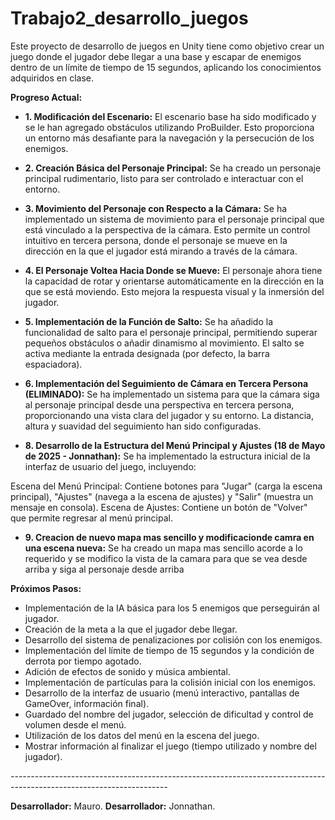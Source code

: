 # Trabajo2_desarrollo_juegos

Este proyecto de desarrollo de juegos en Unity tiene como objetivo crear un juego donde el jugador debe llegar a una base y escapar de enemigos dentro de un límite de tiempo de 15 segundos, aplicando los conocimientos adquiridos en clase.

**Progreso Actual:**

- **1. Modificación del Escenario:** El escenario base ha sido modificado y se le han agregado obstáculos utilizando ProBuilder. Esto proporciona un entorno más desafiante para la navegación y la persecución de los enemigos.

- **2. Creación Básica del Personaje Principal:** Se ha creado un personaje principal rudimentario, listo para ser controlado e interactuar con el entorno.

- **3. Movimiento del Personaje con Respecto a la Cámara:** Se ha implementado un sistema de movimiento para el personaje principal que está vinculado a la perspectiva de la cámara. Esto permite un control intuitivo en tercera persona, donde el personaje se mueve en la dirección en la que el jugador está mirando a través de la cámara.

- **4. El Personaje Voltea Hacia Donde se Mueve:** El personaje ahora tiene la capacidad de rotar y orientarse automáticamente en la dirección en la que se está moviendo. Esto mejora la respuesta visual y la inmersión del jugador.

- **5. Implementación de la Función de Salto:** Se ha añadido la funcionalidad de salto para el personaje principal, permitiendo superar pequeños obstáculos o añadir dinamismo al movimiento. El salto se activa mediante la entrada designada (por defecto, la barra espaciadora).

- **6. Implementación del Seguimiento de Cámara en Tercera Persona (ELIMINADO):** Se ha implementado un sistema para que la cámara siga al personaje principal desde una perspectiva en tercera persona, proporcionando una vista clara del jugador y su entorno. La distancia, altura y suavidad del seguimiento han sido configuradas.


- **8. Desarrollo de la Estructura del Menú Principal y Ajustes (18 de Mayo de 2025 - Jonnathan):** Se ha implementado la estructura inicial de la interfaz de usuario del juego, incluyendo:

Escena del Menú Principal: Contiene botones para "Jugar" (carga la escena principal), "Ajustes" (navega a la escena de ajustes) y "Salir" (muestra un mensaje en consola).
Escena de Ajustes: Contiene un botón de "Volver" que permite regresar al menú principal.


- **9. Creacion de nuevo mapa mas sencillo y modificacionde camra en una escena nueva:** Se ha creado un mapa mas sencillo acorde a lo requerido y se modifico la vista de la camara para que se vea desde arriba y siga al personaje desde arriba 


**Próximos Pasos:**

- Implementación de la IA básica para los 5 enemigos que perseguirán al jugador.
- Creación de la meta a la que el jugador debe llegar.
- Desarrollo del sistema de penalizaciones por colisión con los enemigos.
- Implementación del límite de tiempo de 15 segundos y la condición de derrota por tiempo agotado.
- Adición de efectos de sonido y música ambiental.
- Implementación de partículas para la colisión inicial con los enemigos.
- Desarrollo de la interfaz de usuario (menú interactivo, pantallas de GameOver, información final).
- Guardado del nombre del jugador, selección de dificultad y control de volumen desde el menú.
- Utilización de los datos del menú en la escena del juego.
- Mostrar información al finalizar el juego (tiempo utilizado y nombre del jugador).



*---------------------------------------------------------------------------------------------------------------------*



**Desarrollador:** Mauro.
**Desarrollador:** Jonnathan.